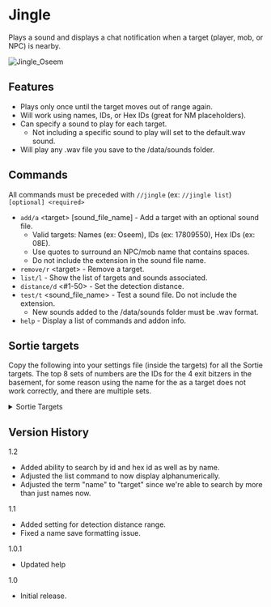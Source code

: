 # Jingle #

Plays a sound and displays a chat notification when a target (player, mob, or NPC) is nearby.  

![Jingle_Oseem](https://github.com/iLVL-Key/FFXI/assets/101156258/5ed6b45b-e798-4e1e-92dc-27d7490fcca1)

## Features ##
 - Plays only once until the target moves out of range again.
 - Will work using names, IDs, or Hex IDs (great for NM placeholders).
 - Can specify a sound to play for each target.
   - Not including a specific sound to play will set to the default.wav sound.
 - Will play any .wav file you save to the /data/sounds folder.
  
## Commands ##
All commands must be preceded with `//jingle`   (ex: `//jingle list`)  
`[optional] <required>`
 - `add/a` \<target> \[sound_file_name] - Add a target with an optional sound file.
   - Valid targets: Names (ex: Oseem), IDs (ex: 17809550), Hex IDs (ex: 08E).
   - Use quotes to surround an NPC/mob name that contains spaces.
   - Do not include the extension in the sound file name.
 - `remove/r` \<target> - Remove a target.
 - `list/l` - Show the list of targets and sounds associated.
 - `distance/d` <#1-50> - Set the detection distance.
 - `test/t` \<sound_file_name> - Test a sound file. Do not include the extension.
   - New sounds added to the /data/sounds folder must be .wav format.
 - `help` - Display a list of commands and addon info.

## Sortie targets ##
Copy the following into your settings file (inside the targets) for all the Sortie targets. The top 8 sets of numbers are the IDs for the 4 exit bitzers in the basement, for some reason using the name for the as a target does not work correctly, and there are multiple sets.
<details>
<summary>Sortie Targets</summary>
 
```
            <21005124>
                <soundfile>default</soundfile>
            </21005124>
            <21005125>
                <soundfile>default</soundfile>
            </21005125>
            <21005126>
                <soundfile>default</soundfile>
            </21005126>
            <21005127>
                <soundfile>default</soundfile>
            </21005127>
            <21001028>
                <soundfile>default</soundfile>
            </21001028>
            <21001029>
                <soundfile>default</soundfile>
            </21001029>
            <21001030>
                <soundfile>default</soundfile>
            </21001030>
            <21001031>
                <soundfile>default</soundfile>
            </21001031>
            <abject_obdella>
                <soundfile>default</soundfile>
            </abject_obdella>
            <biune_porxie>
                <soundfile>default</soundfile>
            </biune_porxie>
            <cachaemic_bhoot>
                <soundfile>default</soundfile>
            </cachaemic_bhoot>
            <demisang_deleterious>
                <soundfile>default</soundfile>
            </demisang_deleterious>
            <esurient_botulus>
                <soundfile>default</soundfile>
            </esurient_botulus>
            <fetid_ixion>
                <soundfile>default</soundfile>
            </fetid_ixion>
            <gyvewrapped_naraka>
                <soundfile>default</soundfile>
            </gyvewrapped_naraka>
            <haughty_tulittia>
                <soundfile>default</soundfile>
            </haughty_tulittia>
```
</details>

## Version History ##

1.2
- Added ability to search by id and hex id as well as by name.
- Adjusted the list command to now display alphanumerically.
- Adjusted the term "name" to "target" since we're able to search by more than just names now.

1.1
- Added setting for detection distance range.
- Fixed a name save formatting issue.

1.0.1
- Updated help

1.0
- Initial release.
